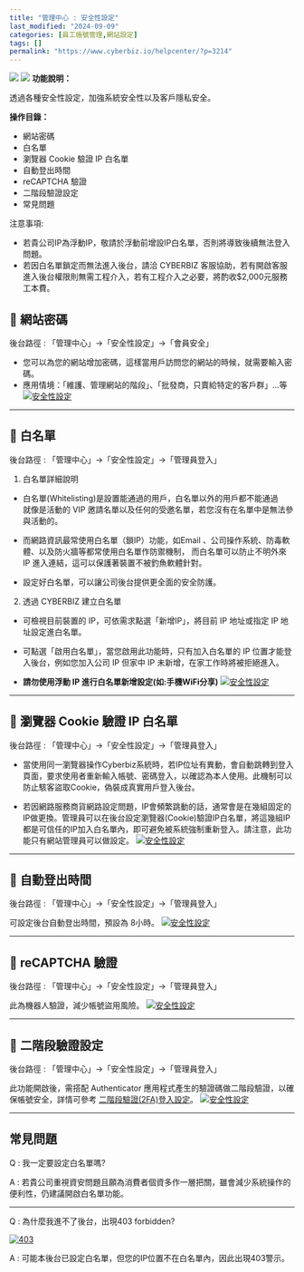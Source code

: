 ```yaml
---
title: "管理中心 : 安全性設定"
last_modified: "2024-09-09"
categories: [員工帳號管理,網站設定]
tags: []
permalink: "https://www.cyberbiz.io/helpcenter/?p=3214"
---
```


![](https://www.cyberbiz.io/helpcenter/wp-content/uploads/一般版3.png)
![](https://www.cyberbiz.io/helpcenter/wp-content/uploads/PLUS版3.png)
**功能說明：**  

透過各種安全性設定，加強系統安全性以及客戶隱私安全。

**操作目錄：**

* 網站密碼 
* 白名單 
* 瀏覽器 Cookie 驗證 IP 白名單
* 自動登出時間
* reCAPTCHA 驗證
* 二階段驗證設定
* 常見問題

注意事項:  

* 若貴公司IP為浮動IP，敬請於浮動前增設IP白名單，否則將導致後續無法登入問題。
* 若因白名單鎖定而無法進入後台，請洽 CYBERBIZ 客服協助，若有開啟客服進入後台權限則無需工程介入，若有工程介入之必要，將酌收$2,000元服務工本費。



## 📌 網站密碼


後台路徑 :  「管理中心」→「安全性設定」→「會員安全」  


* 您可以為您的網站增加密碼，這樣當用戶訪問您的網站的時候，就需要輸入密碼。
* 應用情境：「維護、管理網站的階段」、「批發商，只賣給特定的客戶群」…等
[![安全性設定](https://www.cyberbiz.io/support/wp-content/uploads/安全性設定02.png)](https://www.cyberbiz.io/support/wp-content/uploads/安全性設定02.png)  

* * *

## 📌 白名單


後台路徑 :  「管理中心」→「安全性設定」→「管理員登入」  


1. 白名單詳細說明  

* 白名單(Whitelisting)是設置能通過的用戶，白名單以外的用戶都不能通過  
就像是活動的 VIP 邀請名單以及任何的受邀名單，若您沒有在名單中是無法參與活動的。



* 而網路資訊最常使用白名單（鎖IP）功能，如Email 、公司操作系統、防毒軟體、以及防火牆等都常使用白名單作防禦機制， 而白名單可以防止不明外來 IP 進入連結，這可以保護著裝置不被釣魚軟體針對。


* 設定好白名單，可以讓公司後台提供更全面的安全防護。




2. 透過 CYBERBIZ 建立白名單  

* 可檢視目前裝置的 IP，可依需求點選「新增IP」，將目前 IP 地址或指定 IP 地址設定進白名單。


* 可點選「啟用白名單」，當您啟用此功能時，只有加入白名單的 IP 位置才能登入後台，例如您加入公司 IP 但家中 IP 未新增，在家工作時將被拒絕進入。


* **請勿使用浮動 IP 進行白名單新增設定(如:手機WiFi分享)**
[![安全性設定](https://www.cyberbiz.io/support/wp-content/uploads/安全性設定04.png)](https://www.cyberbiz.io/support/wp-content/uploads/安全性設定04.png)

* * *

## 📌 瀏覽器 Cookie 驗證 IP 白名單


後台路徑 :  「管理中心」→「安全性設定」→「管理員登入」  


* 當使用同一瀏覽器操作Cyberbiz系統時，若IP位址有異動，會自動跳轉到登入頁面，要求使用者重新輸入帳號、密碼登入，以確認為本人使用。此機制可以防止駭客盜取Cookie，偽裝成真實用戶登入後台。


* 若因網路服務商貨網路設定問題，IP會頻繁跳動的話，通常會是在幾組固定的IP做更換。管理員可以在後台設定瀏覽器(Cookie)驗證IP白名單，將這幾組IP都是可信任的IP加入白名單內，即可避免被系統強制重新登入。請注意，此功能只有網站管理員可以做設定。
[![安全性設定](https://www.cyberbiz.io/support/wp-content/uploads/安全性設定05.png)](https://www.cyberbiz.io/support/wp-content/uploads/安全性設定05.png)



* * *

## 📌 自動登出時間


後台路徑 :  「管理中心」→「安全性設定」→「管理員登入」  

可設定後台自動登出時間，預設為 8小時。 [![安全性設定](https://www.cyberbiz.io/support/wp-content/uploads/安全性設定06.png)](https://www.cyberbiz.io/support/wp-content/uploads/安全性設定06.png)



* * *

## 📌 reCAPTCHA 驗證


後台路徑 :  「管理中心」→「安全性設定」→「管理員登入」  

此為機器人驗證，減少帳號盜用風險。 [![安全性設定](https://www.cyberbiz.io/support/wp-content/uploads/安全性設定07.png)](https://www.cyberbiz.io/support/wp-content/uploads/安全性設定07.png)



* * *

## 📌 二階段驗證設定


後台路徑 :  「管理中心」→「安全性設定」→「管理員登入」  

此功能開啟後，需搭配 Authenticator 應用程式產生的驗證碼做二階段驗證，以確保帳號安全，詳情可參考
[二階段驗證(2FA)登入設定](https://www.cyberbiz.io/support/?p=12650)。
[![安全性設定](https://www.cyberbiz.io/support/wp-content/uploads/安全性設定08.png)](https://www.cyberbiz.io/support/wp-content/uploads/安全性設定08.png)



* * *



## 常見問題



Q : 我一定要設定白名單嗎?

A : 若貴公司重視資安問題且願為消費者個資多作一層把關，雖會減少系統操作的便利性，仍建議開啟白名單功能。

* * *

Q : 為什麼我進不了後台，出現403 forbidden?

[![403](https://www.cyberbiz.io/support/wp-content/uploads/403.png)](https://www.cyberbiz.io/support/wp-content/uploads/403.png)

A : 可能本後台已設定白名單，但您的IP位置不在白名單內，因此出現403警示。


